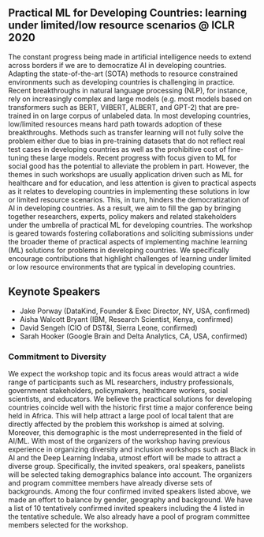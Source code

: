 ##  Practical ML for Developing Countries: learning under limited/low resource scenarios @ ICLR 2020

The constant progress being made in artificial intelligence needs to extend across borders if we are to democratize AI in developing countries. Adapting the state-of-the-art (SOTA) methods to resource constrained environments such as developing countries is challenging in practice. Recent breakthroughs in natural language processing (NLP), for instance, rely on increasingly complex and large models (e.g. most models based on transformers such as BERT, VilBERT, ALBERT, and GPT-2) that are pre-trained in on large corpus of unlabeled data. In most developing countries, low/limited resources means hard path towards adoption of these breakthroughs. Methods such as transfer learning will not fully solve the problem either due to bias in pre-training datasets that do not reflect real test cases in developing countries as well as the prohibitive cost of fine-tuning these large models. Recent progress with focus given to ML for social good has the potential to alleviate the problem in part. However, the themes in such workshops are usually application driven such as ML for healthcare and for education, and less attention is given to practical aspects as it relates to developing countries in implementing these solutions in low or limited resource scenarios. This, in turn, hinders the democratization of AI in developing countries. As a result, we aim to fill the gap by bringing together researchers, experts, policy makers and related stakeholders under the umbrella of practical ML for developing countries. The workshop is geared towards fostering collaborations and soliciting submissions under the broader theme of practical aspects of implementing machine learning (ML) solutions for problems in developing countries. We specifically encourage contributions that highlight 
challenges of learning under limited or low resource environments that are typical in developing countries.


## Keynote Speakers

- Jake Porway (DataKind, Founder & Exec Director, NY, USA, confirmed)
- Aisha Walcott Bryant (IBM, Research Scientist, Kenya, confirmed)
- David Sengeh (CIO of DST&I, Sierra Leone, confirmed)
- Sarah Hooker (Google Brain and Delta Analytics, CA, USA, confirmed)


### Commitment to Diversity

We expect the workshop topic and its focus areas would attract a wide range of participants such as ML researchers, industry professionals, government stakeholders, policymakers, healthcare workers, social scientists, and educators. We believe the practical solutions for developing countries coincide well with the historic first time a major conference being held in Africa. This will help attract a large pool of local talent that are directly affected by the problem this workshop is aimed at solving. Moreover, this demographic is the most underrepresented in the field of AI/ML. With most of the organizers of the workshop having previous experience in organizing diversity and inclusion workshops such as Black in AI and the Deep Learning Indaba, utmost effort will be made to attract a diverse group. Specifically, the invited speakers, oral speakers, panelists will be selected taking demographics balance into account. The organizers and program committee members have already diverse sets of backgrounds. Among the four confirmed invited speakers listed above, we made an effort to balance by gender, geography and background. We have a list of 10 tentatively confirmed invited speakers including the 4 listed in the tentative schedule. We also already have a pool of program committee members selected for the workshop. 
